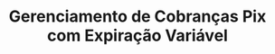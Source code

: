 ---
title: Gerenciamento de Cobranças Pix com Expiração Variável
excerpt: ''
deprecated: false
hidden: false
metadata:
  title: ''
  description: ''
  robots: index
next:
  description: ''
---